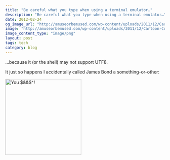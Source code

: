 ```yaml
---
title: "Be careful what you type when using a terminal emulator…"
description: "Be careful what you type when using a terminal emulator…"
date: 2012-02-24
og_image_url: "http://amuseorbemused.com/wp-content/uploads/2011/12/Cartoon-Cussing-300x187.png"
image: "http://amuseorbemused.com/wp-content/uploads/2011/12/Cartoon-Cussing-300x187.png"
image_content_type: "image/png"
layout: post
tags: tech
category: blog
---
```


…because it (or the shell) may not support UTF8.

It just so happens I accidentally called James Bond a something-or-other:

<img width="240px" src="http://funkshional.files.wordpress.com/2012/02/shell-insult.png" alt="You $&&$^!">


